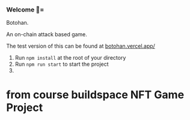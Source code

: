 ### **Welcome 👋**=
Botohan. 

An on-chain attack based game. 

The test version of this can be found at [botohan.vercel.app/](https://botohan.vercel.app/)

1. Run `npm install` at the root of your directory
2. Run `npm run start` to start the project
3. 
# from course buildspace NFT Game Project
